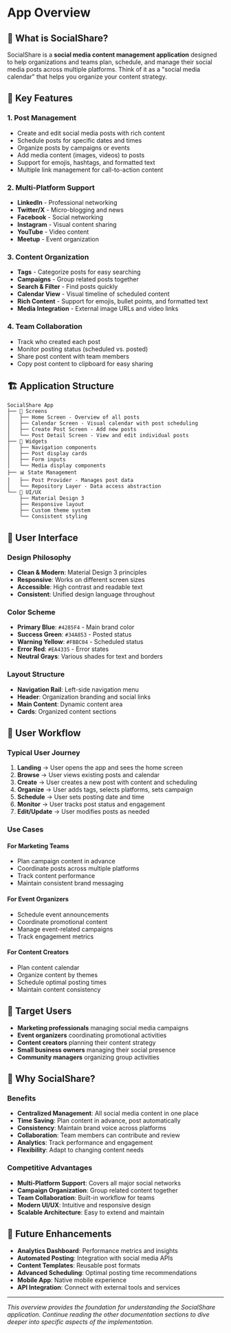 # App Overview

## 🎯 What is SocialShare?

SocialShare is a **social media content management application** designed to help organizations and teams plan, schedule, and manage their social media posts across multiple platforms. Think of it as a "social media calendar" that helps you organize your content strategy.

## 🚀 Key Features

### 1. **Post Management**
- Create and edit social media posts with rich content
- Schedule posts for specific dates and times
- Organize posts by campaigns or events
- Add media content (images, videos) to posts
- Support for emojis, hashtags, and formatted text
- Multiple link management for call-to-action content

### 2. **Multi-Platform Support**
- **LinkedIn** - Professional networking
- **Twitter/X** - Micro-blogging and news
- **Facebook** - Social networking
- **Instagram** - Visual content sharing
- **YouTube** - Video content
- **Meetup** - Event organization

### 3. **Content Organization**
- **Tags** - Categorize posts for easy searching
- **Campaigns** - Group related posts together
- **Search & Filter** - Find posts quickly
- **Calendar View** - Visual timeline of scheduled content
- **Rich Content** - Support for emojis, bullet points, and formatted text
- **Media Integration** - External image URLs and video links

### 4. **Team Collaboration**
- Track who created each post
- Monitor posting status (scheduled vs. posted)
- Share post content with team members
- Copy post content to clipboard for easy sharing

## 🏗️ Application Structure

```
SocialShare App
├── 📱 Screens
│   ├── Home Screen - Overview of all posts
│   ├── Calendar Screen - Visual calendar with post scheduling
│   ├── Create Post Screen - Add new posts
│   └── Post Detail Screen - View and edit individual posts
├── 🧩 Widgets
│   ├── Navigation components
│   ├── Post display cards
│   ├── Form inputs
│   └── Media display components
├── 📊 State Management
│   ├── Post Provider - Manages post data
│   └── Repository Layer - Data access abstraction
└── 🎨 UI/UX
    ├── Material Design 3
    ├── Responsive layout
    ├── Custom theme system
    └── Consistent styling
```

## 🎨 User Interface

### **Design Philosophy**
- **Clean & Modern**: Material Design 3 principles
- **Responsive**: Works on different screen sizes
- **Accessible**: High contrast and readable text
- **Consistent**: Unified design language throughout

### **Color Scheme**
- **Primary Blue**: `#4285F4` - Main brand color
- **Success Green**: `#34A853` - Posted status
- **Warning Yellow**: `#FBBC04` - Scheduled status
- **Error Red**: `#EA4335` - Error states
- **Neutral Grays**: Various shades for text and borders

### **Layout Structure**
- **Navigation Rail**: Left-side navigation menu
- **Header**: Organization branding and social links
- **Main Content**: Dynamic content area
- **Cards**: Organized content sections

## 🔄 User Workflow

### **Typical User Journey**

1. **Landing** → User opens the app and sees the home screen
2. **Browse** → User views existing posts and calendar
3. **Create** → User creates a new post with content and scheduling
4. **Organize** → User adds tags, selects platforms, sets campaign
5. **Schedule** → User sets posting date and time
6. **Monitor** → User tracks post status and engagement
7. **Edit/Update** → User modifies posts as needed

### **Use Cases**

#### **For Marketing Teams**
- Plan campaign content in advance
- Coordinate posts across multiple platforms
- Track content performance
- Maintain consistent brand messaging

#### **For Event Organizers**
- Schedule event announcements
- Coordinate promotional content
- Manage event-related campaigns
- Track engagement metrics

#### **For Content Creators**
- Plan content calendar
- Organize content by themes
- Schedule optimal posting times
- Maintain content consistency

## 🎯 Target Users

- **Marketing professionals** managing social media campaigns
- **Event organizers** coordinating promotional activities
- **Content creators** planning their content strategy
- **Small business owners** managing their social presence
- **Community managers** organizing group activities

## 🌟 Why SocialShare?

### **Benefits**
- **Centralized Management**: All social media content in one place
- **Time Saving**: Plan content in advance, post automatically
- **Consistency**: Maintain brand voice across platforms
- **Collaboration**: Team members can contribute and review
- **Analytics**: Track performance and engagement
- **Flexibility**: Adapt to changing content needs

### **Competitive Advantages**
- **Multi-Platform Support**: Covers all major social networks
- **Campaign Organization**: Group related content together
- **Team Collaboration**: Built-in workflow for teams
- **Modern UI/UX**: Intuitive and responsive design
- **Scalable Architecture**: Easy to extend and maintain

## 🔮 Future Enhancements

- **Analytics Dashboard**: Performance metrics and insights
- **Automated Posting**: Integration with social media APIs
- **Content Templates**: Reusable post formats
- **Advanced Scheduling**: Optimal posting time recommendations
- **Mobile App**: Native mobile experience
- **API Integration**: Connect with external tools and services

---

*This overview provides the foundation for understanding the SocialShare application. Continue reading the other documentation sections to dive deeper into specific aspects of the implementation.*

